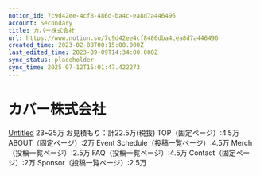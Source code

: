 ```yaml
---
notion_id: 7c9d42ee-4cf8-486d-ba4c-ea8d7a446496
account: Secondary
title: カバー株式会社
url: https://www.notion.so/7c9d42ee4cf8486dba4cea8d7a446496
created_time: 2023-02-08T00:15:00.000Z
last_edited_time: 2023-09-09T14:34:00.000Z
sync_status: placeholder
sync_time: 2025-07-12T15:01:47.422273
---
```

# カバー株式会社

[Untitled](https://www.notion.so/eed54dc9e5a74bf7becb59f6205ac26b) 
23~25万
お見積もり：計22.5万(税抜)
TOP（固定ページ）:4.5万
ABOUT（固定ページ）:2万
Event Schedule（投稿一覧ページ）:4.5万
Merch（投稿一覧ページ）:2.5万
FAQ（投稿一覧ページ）:4.5万
Contact（固定ページ）:2万
Sponsor（投稿一覧ページ）:2.5万